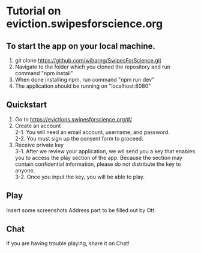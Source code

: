 # Tutorial on eviction.swipesforscience.org

## To start the app on your local machine. 

1. git clone https://github.com/wjbarng/SwipesForScience.git
2. Navigate to the folder which you cloned the repository and run command "npm install"
3. When done installing npm, run command "npm run dev"
4. The application should be running on "localhost:8080"

## Quickstart

1. Go to https://evictions.swipesforscience.org/#/
2. Create an account 
<br />2-1. You will need an email account, username, and password.
<br />2-2. You must sign up the consent form to proceed.
3. Receive private key
<br />3-1. After we review your application, we wil send you a key that enables you to access the play section of the app. Because the section may contain confidential information, please do not distribute the key to anyone. 
<br />3-2. Once you input the key, you will be able to play.

## Play 

Insert some screenshots
Address part to be filled out by Ott. 

## Chat

If you are having trouble playing, share it on Chat!

<screenshot of chat button> 
<screenshot of chat main page>
<screenshot of chat question uploaded>
